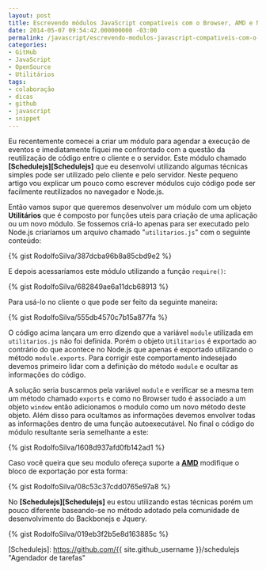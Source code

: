 ```yaml
---
layout: post
title: Escrevendo módulos JavaScript compatíveis com o Browser, AMD e Node.js
date: 2014-05-07 09:54:42.000000000 -03:00
permalink: /javascript/escrevendo-modulos-javascript-compativeis-com-o-browser-amd-e-node-js
categories:
- GitHub
- JavaScript
- OpenSource
- Utilitários
tags:
- colaboração
- dicas
- github
- javascript
- snippet
---
```


Eu recentemente comecei a criar um módulo para agendar a execução de eventos e
imediatamente fiquei me confrontado com a questão da reutilização de código
entre o cliente e o servidor. Este módulo chamado **[Schedulejs][Schedulejs]**
que eu desenvolvi utilizando algumas técnicas simples pode ser utilizado pelo
cliente e pelo servidor. Neste pequeno artigo vou explicar um pouco como
escrever módulos cujo código pode ser facilmente reutilizados no navegador
e Node.js.

Então vamos supor que queremos desenvolver um módulo com um objeto
**Utilitários** que é composto por funções uteis para criação de uma
aplicação ou um novo módulo. Se fossemos criá-lo apenas para ser executado
pelo Node.js criaríamos um arquivo chamado "`utilitarios.js`" com o seguinte
conteúdo:

{% gist RodolfoSilva/387dcba96b8a85cbd9e2 %}

E depois acessaríamos este módulo utilizando a função `require()`:

{% gist RodolfoSilva/682849ae6a11dcb68913 %}

Para usá-lo no cliente o que pode ser feito da seguinte maneira:

{% gist RodolfoSilva/555db4570c7b15a877fa %}

O código acima lançara um erro dizendo que a variável `module` utilizada em
`utilitarios.js` não foi definida. Porém o objeto `Utilitarios` é exportado ao
contrário do que acontece no Node.js que apenas é exportado utilizando o método
`module.exports`. Para corrigir este comportamento indesejado devemos primeiro
lidar com a definição do método `module` e ocultar as informações do código.

A solução seria buscarmos pela variável `module` e verificar se a mesma tem um
método chamado `exports` e como no Browser tudo é associado a um objeto
`window` então adicionamos o modulo como um novo método deste objeto. Além
disso para ocultamos as informações devemos envolver todas as informações
dentro de uma função autoexecutável. No final o código do módulo resultante
seria semelhante a este:

{% gist RodolfoSilva/1608d937afd0fb142ad1 %}

Caso você queira que seu modulo ofereça suporte a **[AMD][AMD]** modifique o
bloco de exportação por esta forma:

{% gist RodolfoSilva/08c53c37cdd0765e97a8 %}

No **[Schedulejs][Schedulejs]** eu estou utilizando estas técnicas porém um
pouco diferente baseando-se no método adotado pela comunidade de
desenvolvimento do Backbonejs e Jquery.

{% gist RodolfoSilva/019eb3f2b5e8d163885c %}


[AMD]: http://en.wikipedia.org/wiki/Asynchronous_module_definition "Definição de módulo Assíncrono(Asynchronous module definition)"
[Schedulejs]: https://github.com/{{ site.github_username }}/schedulejs "Agendador de tarefas"
